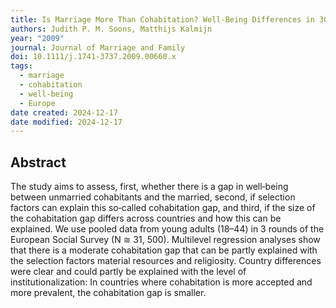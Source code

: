 ```yaml
---
title: Is Marriage More Than Cohabitation? Well‐Being Differences in 30 European Countries
authors: Judith P. M. Soons, Matthijs Kalmijn
year: "2009"
journal: Journal of Marriage and Family
doi: 10.1111/j.1741-3737.2009.00660.x
tags:
  - marriage
  - cohabitation
  - well-being
  - Europe
date created: 2024-12-17
date modified: 2024-12-17
---
```


## Abstract

The study aims to assess, first, whether there is a gap in well‐being between unmarried cohabitants and the married, second, if selection factors can explain this so‐called cohabitation gap, and third, if the size of the cohabitation gap differs across countries and how this can be explained. We use pooled data from young adults (18–44) in 3 rounds of the European Social Survey (N ≅ 31, 500). Multilevel regression analyses show that there is a moderate cohabitation gap that can be partly explained with the selection factors material resources and religiosity. Country differences were clear and could partly be explained with the level of institutionalization: In countries where cohabitation is more accepted and more prevalent, the cohabitation gap is smaller.

